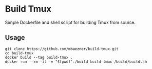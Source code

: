 # Build Tmux

Simple Dockerfile and shell script for building Tmux from source.

## Usage

``` shell
git clone https://github.com/mbaezner/build-tmux.git
cd build-tmux
docker build --tag build-tmux .
docker run --rm -it -v "$(pwd)":/build build-tmux /build/build.sh
```

